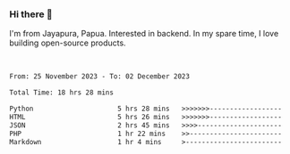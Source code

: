 ### Hi there 👋

I'm from Jayapura, Papua. Interested in backend. In my spare time, I love building open-source products.

<br>

 
 <!--START_SECTION:waka-->

```txt
From: 25 November 2023 - To: 02 December 2023

Total Time: 18 hrs 28 mins

Python                     5 hrs 28 mins   >>>>>>>------------------   29.60 %
HTML                       5 hrs 26 mins   >>>>>>>------------------   29.42 %
JSON                       2 hrs 45 mins   >>>>---------------------   14.96 %
PHP                        1 hr 22 mins    >>-----------------------   07.46 %
Markdown                   1 hr 4 mins     >------------------------   05.85 %
```

<!--END_SECTION:waka-->
